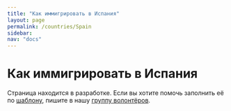 ```yaml
---
title: "Как иммигрировать в Испания"
layout: page
permalink: /countries/Spain
sidebar:
nav: "docs"
---
```


# Как иммигрировать в Испания

Страница находится в разработке. Если вы хотите помочь заполнить её по [шаблону](/template), пишите в нашу [группу волонтёров](https://t.me/+FHi3FnJaoWJkMDAx).
